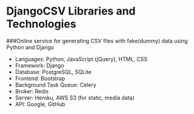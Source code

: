 DjangoCSV Libraries and Technologies
===============================
###Online service for generating CSV files with fake(dummy) data using Python and Django

* Languages: Python, JavaScript (jQuery), HTML, CSS
* Framework: Django 
* Database: PostgreSQL, SQLite
* Frontend: Bootstrap
* Background Task Queue: Celery
* Broker: Redis
* Server: Heroku, AWS S3 (for static, media data)
* API: Google, GitHub